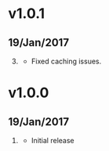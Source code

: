 # v1.0.1
## 19/Jan/2017
3. [](#bugfix)
     * Fixed caching issues.

# v1.0.0
## 19/Jan/2017
1. [](#new)
    * Initial release